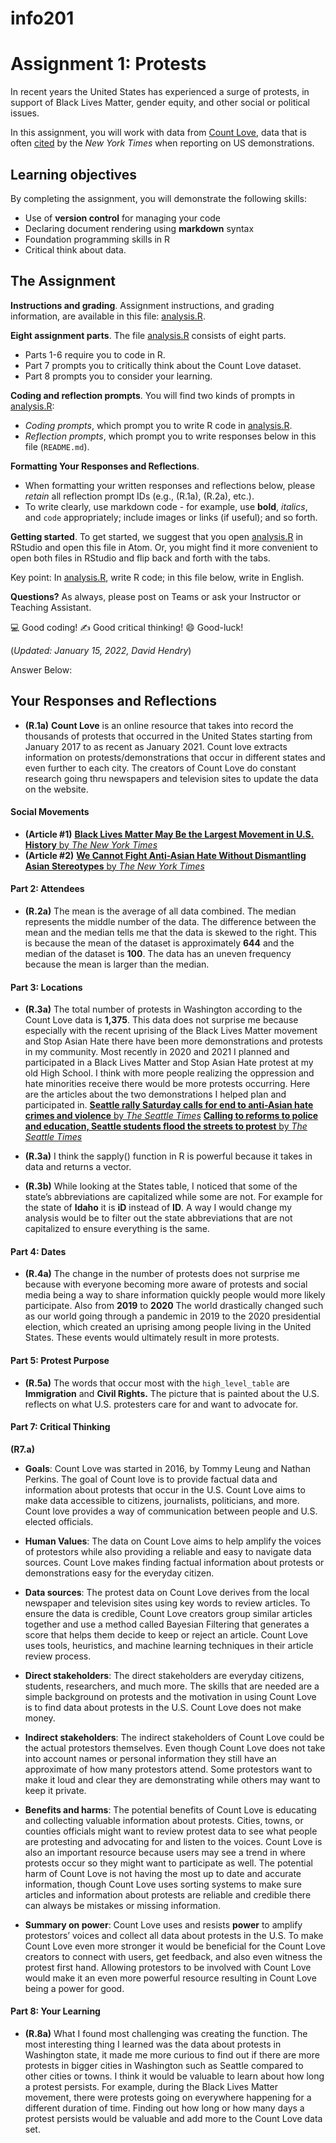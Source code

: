# info201
# Assignment 1: Protests
In recent years the United States has experienced a surge of protests, in support of Black Lives Matter, gender equity, and other social or political issues.

In this assignment, you will work with data from [Count Love](https://countlove.org/), data that is often [cited](https://www.nytimes.com/2020/08/28/us/black-lives-matter-protest.html) by the _New York Times_ when reporting on US demonstrations.

## Learning objectives
By completing the assignment, you will demonstrate the following skills:

- Use of **version control** for managing your code
- Declaring document rendering using **markdown** syntax
- Foundation programming skills in R
- Critical think about data.

## The Assignment
**Instructions and grading**. Assignment instructions, and grading information,
are available in this file: [analysis.R](analysis.R).

**Eight assignment parts**. The file [analysis.R](analysis.R) consists of eight parts.

* Parts 1-6 require you to code in R.
* Part 7 prompts you to critically think about the Count Love dataset.
* Part 8 prompts you to consider your learning.

**Coding and reflection prompts**. You will find two kinds of prompts in [analysis.R](analysis.R):

* *Coding prompts*, which prompt you to write R code in [analysis.R](analysis.R).
* *Reflection prompts*, which prompt you to write responses below
in this file (`README.md`).

**Formatting Your Responses and Reflections**.

* When formatting your written
responses and reflections below, please *retain* all
reflection prompt IDs (e.g., (R.1a), (R.2a), etc.).
* To write clearly,
use markdown code - for example, use **bold**, _italics_, and `code` appropriately; include images or links (if useful); and so forth.

**Getting started**. To get started, we suggest that you open [analysis.R](analysis.R) in RStudio
and open this file in Atom. Or, you might find it more convenient to open
both files in RStudio and flip back and forth with the tabs.

Key point: In [analysis.R](analysis.R), write R code; in this file below,
write in English.

**Questions?** As always, please post on Teams or ask your Instructor or Teaching Assistant.

:computer: Good coding!
   :writing_hand: Good critical thinking!
      :smile: Good-luck!

(_Updated: January 15, 2022, David Hendry_)

Answer Below:

## Your Responses and Reflections
* **(R.1a)** **Count Love** is an online resource that takes into record the thousands of protests that occurred in the United States starting from January 2017 to as recent as January 2021. Count love extracts information on protests/demonstrations that occur in different states and even further to each city. The creators of Count Love do constant research going thru newspapers and television sites to update the data on the website.

#### Social Movements
* **(Article #1)** [**Black Lives Matter May Be the Largest Movement in U.S. History** by _The New York Times_](https://www.nytimes.com/interactive/2020/07/03/us/george-floyd-protests-crowd-size.html)
* **(Article #2)** [**We Cannot Fight Anti-Asian Hate Without Dismantling Asian Stereotypes** by _The New York Times_](https://www.nytimes.com/2021/06/15/learning/we-cannot-fight-anti-asian-hate-without-dismantling-asian-stereotypes.html)

#### Part 2: Attendees
* **(R.2a)** The mean is the average of all data combined. The median represents the middle number of the data. The difference between the mean and the median tells me that the data is skewed to the right. This is because the mean of the dataset is approximately **644** and the median of the dataset is **100**. The data has an uneven frequency because the mean is larger than the median.

#### Part 3: Locations
* **(R.3a)** The total number of protests in Washington according to the Count Love data is **1,375**. This data does not surprise me because especially with the recent uprising of the Black Lives Matter movement and Stop Asian Hate there have been more demonstrations and protests in my community. Most recently in 2020 and 2021 I planned and participated in a Black Lives Matter and Stop Asian Hate protest at my old High School.
I think with more people realizing the oppression and hate minorities receive there would be more protests occurring. Here are the articles about the two demonstrations I helped plan and participated in. [**Seattle rally Saturday calls for end to anti-Asian hate crimes and violence** by _The Seattle Times_](https://www.seattletimes.com/seattle-news/seattle-rally-saturday-calls-for-end-to-anti-asian-hate-crimes-and-violence/) [**Calling to reforms to police and education, Seattle students flood the streets to protest** by _The Seattle Times_](https://www.seattletimes.com/seattle-news/education/calling-for-reforms-to-police-and-education-seattle-students-flood-the-streets-to-protest/)


* **(R.3a)** I think the sapply() function in R is powerful because it takes in data and returns a vector.

* **(R.3b)** While looking at the States table, I noticed that some of the state’s abbreviations are capitalized while some are not. For example for the state of **Idaho** it is **iD** instead of **ID**. A way I would change my analysis would be to filter out the state abbreviations that are not capitalized to ensure everything is the same.

#### Part 4: Dates
* **(R.4a)** The change in the number of protests does not surprise me because with everyone becoming more aware of protests and social media being a way to share information quickly people would more likely participate. Also from **2019** to **2020** The world drastically changed such as our world going through a pandemic in 2019 to the 2020 presidential election, which created an uprising among people living in the United States. These events would ultimately result in more protests.

#### Part 5: Protest Purpose
* **(R.5a)** The words that occur most with the `high_level_table` are **Immigration** and **Civil Rights.** The picture that is painted about the U.S. reflects on what U.S. protesters care for and want to advocate for.

#### Part 7: Critical Thinking
**(R7.a)**

* **Goals**: Count Love was started in 2016, by Tommy Leung and Nathan Perkins. The goal of Count love is to provide factual data and information about protests that occur in the U.S. Count Love aims to make data accessible to citizens, journalists, politicians, and more. Count love provides a way of communication between people and U.S. elected officials.
* **Human Values**: The data on Count Love aims to help amplify the voices of protestors while also providing a reliable and easy to navigate data sources. Count Love makes finding factual information about protests or demonstrations easy for the everyday citizen.  
* **Data sources**: The protest data on Count Love derives from the local newspaper and television sites using key words to review articles. To ensure the data is credible, Count Love creators group similar articles together and use a method called Bayesian Filtering that generates a score that helps them decide to keep or reject an article. Count Love uses tools, heuristics, and machine learning techniques in their article review process.
* **Direct stakeholders**: The direct stakeholders are everyday citizens, students, researchers, and much more. The skills that are needed are a simple background on protests and the motivation in using Count Love is to find data about protests in the U.S. Count Love does not make money.
* **Indirect stakeholders**: The indirect stakeholders of Count Love could be the actual protestors themselves. Even though Count Love does not take into account names or personal information they still have an approximate of how many protestors attend. Some protestors want to make it loud and clear they are demonstrating while others may want to keep it private.

* **Benefits and harms**: The potential benefits of Count Love is educating and collecting valuable information about protests. Cities, towns, or counties officials might want to review protest data to see what people are protesting and advocating for and listen to the voices. Count Love is also an important resource because users may see a trend in where protests occur so they might want to participate as well.  The potential harm of Count Love is not having the most up to date and accurate information, though Count Love uses sorting systems to make sure articles and information about protests are reliable and credible there can always be mistakes or missing information.

* **Summary on power**: Count Love uses and resists **power** to amplify protestors’ voices and collect all data about protests in the U.S.  To make Count Love even more stronger it would be beneficial for the Count Love creators to connect with users, get feedback, and also even witness the protest first hand. Allowing protestors to be involved with Count Love would make it an even more powerful resource resulting in Count Love being a power for good.

#### Part 8: Your Learning
* **(R.8a)** What I found most challenging was creating the function. The most interesting thing I learned was the data about protests in Washington state, it made me more curious to find out if there are more protests in bigger cities in Washington such as Seattle compared to other cities or towns. I think it would be valuable to learn about how long a protest persists. For example, during the Black Lives Matter movement, there were protests going on everywhere happening for a different duration of time. Finding out how long or how many days a protest persists would be valuable and add more to the Count Love data set.

